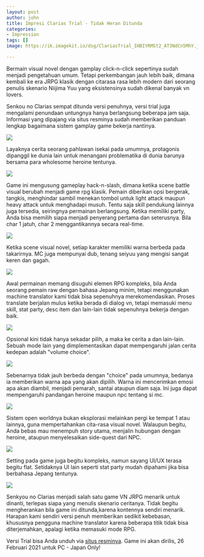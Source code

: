 ```yaml
---
layout: post
author: john
title: Impresi Clarias Trial - Tidak Heran Ditunda
categories:
- Impression
tags: []
image: https://ik.imagekit.io/dsg/ClariasTrial_IHBIYRMSt2_AT3NdCn5MhY.jpg

---
```

Bermain visual novel dengan gamplay click-n-click sepertinya sudah menjadi pengetahuan umum. Tetapi perkembangan jauh lebih baik, dimana kembali ke era JRPG klasik dengan citarasa rasa lebih modern dari seorang penulis skenario Niijima Yuu yang eksistensinya sudah dikenal banyak vn lovers.

Senkou no Clarias sempat ditunda versi penuhnya, versi trial juga mengalami penundaan untungnya hanya berlangsung beberapa jam saja. Informasi yang dipajang via situs resminya sudah memberikan panduan lengkap bagaimana sistem gamplay game bekerja nantinya.

![](https://ik.imagekit.io/dsg/ClariasTrial_Mx3rdHIcWB_ml55BgKhHk8.jpg)

Layaknya cerita seorang pahlawan isekai pada umumnya, protagonis dipanggil ke dunia lain untuk menangani problematika di dunia barunya bersama para wholesome heroine tentunya.

![](https://ik.imagekit.io/dsg/ClariasTrial_WPAHqt1PfB_D5OO-C9Hp.jpg)

Game ini mengusung gameplay hack-n-slash, dimana ketika scene battle visual berubah menjadi game rpg klasik. Pemain diberikan opsi bergerak, tangkis, menghindar sambil menekan tombol untuk light attack maupun heavy attack untuk menghadapi musuh. Tentu saja skill pendukung lainnya juga tersedia, seiringnya permainan berlangsung. Ketika memiliki party, Anda bisa memilih siapa menjadi penyerang pertama dan seterusnya. Bila char 1 jatuh, char 2 menggantikannya secara real-time.

![](https://ik.imagekit.io/dsg/ClariasTrial_BgabOFidGJ_ZXb0FrZXjb7.jpg)

Ketika scene visual novel, setiap karakter memiliki warna berbeda pada takarirnya. MC juga mempunyai dub, tenang seiyuu yang mengisi sangat keren dan gagah.

![](https://ik.imagekit.io/dsg/ClariasTrial_X8SXjU8DmR_IJpvUYXW6.jpg)

Awal permainan memang disuguhi elemen RPG kompleks, bila Anda seorang pemain raw dengan bahasa Jepang minim, tetapi menggunakan machine translator kami tidak bisa sepenuhnya merekomendasikan. Proses translate berjalan mulus ketika berada di dialog vn, tetapi memasuki menu skill, stat party, desc item dan lain-lain tidak sepenuhnya bekerja dengan baik.

![](https://ik.imagekit.io/dsg/ClariasTrial_OSvHs5EHOB_6IzgU11ufEM.jpg)

Opsional kini tidak hanya sekadar pilih, a maka ke cerita a dan lain-lain. Sebuah mode lain yang dimplementasikan dapat mempengaruhi jalan cerita kedepan adalah "volume choice".

![](https://ik.imagekit.io/dsg/ClariasTrial_hPlRiOGE7V_rirIf-Vjr.jpg)

Sebenarnya tidak jauh berbeda dengan "choice" pada umumnya, bedanya ia memberikan warna apa yang akan dipilih. Warna ini mencerimkan emosi apa akan diambil, menjadi pemarah, santai ataupun diam saja. Ini juga dapat mempengaruhi pandangan heroine maupun npc tentang si mc.

![](https://ik.imagekit.io/dsg/ClariasTrial_qjCbdX0mrI_mogsBQbceY8.jpg)

Sistem open worldnya bukan eksplorasi melainkan pergi ke tempat 1 atau lainnya, guna mempertahankan cita-rasa visual novel. Walaupun begitu, Anda bebas mau menempuh story utama, menjalin hubungan dengan heroine, ataupun menyelesaikan side-quest dari NPC.

![](https://ik.imagekit.io/dsg/ClariasTrial_NQFg0hLia3_0zukMIEuOu0.png)

Setting pada game juga begitu kompleks, namun sayang UI/UX terasa begitu flat. Setidaknya UI lain seperti stat party mudah dipahami jika bisa berbahasa Jepang tentunya.

![](https://ik.imagekit.io/dsg/ClariasTrial_OP46DXbwPp_JkZQJKLhcmj.jpg)

Senkyou no Clarias menjadi salah satu game VN JRPG menarik untuk dinanti, terlepas siapa yang menulis skenario ceritanya. Tidak begitu mengherankan bila game ini ditunda,karena kontennya sendiri menarik. Harapan kami sendiri versi penuh memberikan sedikit kebebasan, khususnya pengguna machine translator karena beberapa titik tidak bisa diterjemahkan, apalagi ketika memasuki mode RPG.

Versi Trial bisa Anda unduh via [situs resminya](http://products.web-giga.com/clarias/#Download). Game ini akan dirilis, 26 Februari 2021 untuk PC - Japan Only!